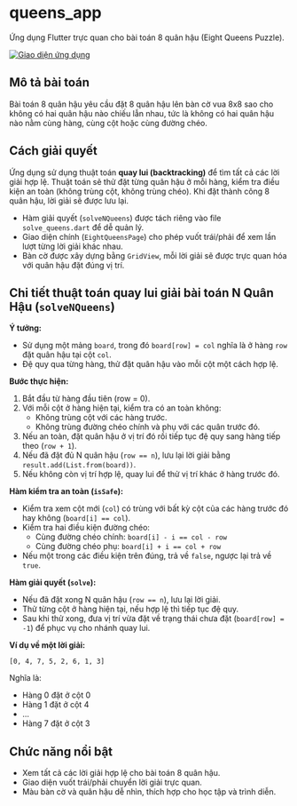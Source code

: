 # queens_app

Ứng dụng Flutter trực quan cho bài toán 8 quân hậu (Eight Queens Puzzle).

[![Giao diện ứng dụng](image_solve.png)](image_solve.png)

## Mô tả bài toán

Bài toán 8 quân hậu yêu cầu đặt 8 quân hậu lên bàn cờ vua 8x8 sao cho không có hai quân hậu nào chiếu lẫn nhau, tức là không có hai quân hậu nào nằm cùng hàng, cùng cột hoặc cùng đường chéo.

## Cách giải quyết

Ứng dụng sử dụng thuật toán **quay lui (backtracking)** để tìm tất cả các lời giải hợp lệ. Thuật toán sẽ thử đặt từng quân hậu ở mỗi hàng, kiểm tra điều kiện an toàn (không trùng cột, không trùng chéo). Khi đặt thành công 8 quân hậu, lời giải sẽ được lưu lại.

- Hàm giải quyết (`solveNQueens`) được tách riêng vào file `solve_queens.dart` để dễ quản lý.
- Giao diện chính (`EightQueensPage`) cho phép vuốt trái/phải để xem lần lượt từng lời giải khác nhau.
- Bàn cờ được xây dựng bằng `GridView`, mỗi lời giải sẽ được trực quan hóa với quân hậu đặt đúng vị trí.

## Chi tiết thuật toán quay lui giải bài toán N Quân Hậu (`solveNQueens`)

**Ý tưởng:**  
- Sử dụng một mảng `board`, trong đó `board[row] = col` nghĩa là ở hàng `row` đặt quân hậu tại cột `col`.
- Đệ quy qua từng hàng, thử đặt quân hậu vào mỗi cột một cách hợp lệ.

**Bước thực hiện:**
1. Bắt đầu từ hàng đầu tiên (row = 0).
2. Với mỗi cột ở hàng hiện tại, kiểm tra có an toàn không:
   - Không trùng cột với các hàng trước.
   - Không trùng đường chéo chính và phụ với các quân trước đó.
3. Nếu an toàn, đặt quân hậu ở vị trí đó rồi tiếp tục đệ quy sang hàng tiếp theo (`row + 1`).
4. Nếu đã đặt đủ N quân hậu (`row == n`), lưu lại lời giải bằng `result.add(List.from(board))`.
5. Nếu không còn vị trí hợp lệ, quay lui để thử vị trí khác ở hàng trước đó.

**Hàm kiểm tra an toàn (`isSafe`):**
- Kiểm tra xem cột mới (`col`) có trùng với bất kỳ cột của các hàng trước đó hay không (`board[i] == col`).
- Kiểm tra hai điều kiện đường chéo:
    - Cùng đường chéo chính: `board[i] - i == col - row`
    - Cùng đường chéo phụ: `board[i] + i == col + row`
- Nếu một trong các điều kiện trên đúng, trả về `false`, ngược lại trả về `true`.

**Hàm giải quyết (`solve`):**
- Nếu đã đặt xong N quân hậu (`row == n`), lưu lại lời giải.
- Thử từng cột ở hàng hiện tại, nếu hợp lệ thì tiếp tục đệ quy.
- Sau khi thử xong, đưa vị trí vừa đặt về trạng thái chưa đặt (`board[row] = -1`) để phục vụ cho nhánh quay lui.

**Ví dụ về một lời giải:**
```
[0, 4, 7, 5, 2, 6, 1, 3]
```
Nghĩa là:
- Hàng 0 đặt ở cột 0
- Hàng 1 đặt ở cột 4
- ...
- Hàng 7 đặt ở cột 3

## Chức năng nổi bật

- Xem tất cả các lời giải hợp lệ cho bài toán 8 quân hậu.
- Giao diện vuốt trái/phải chuyển lời giải trực quan.
- Màu bàn cờ và quân hậu dễ nhìn, thích hợp cho học tập và trình diễn.